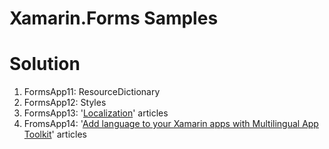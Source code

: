 # Xamarin.Forms Samples

# Solution #
1. FormsApp11: ResourceDictionary
2. FormsApp12: Styles
3. FormsApp13: '[Localization](https://developer.xamarin.com/guides/xamarin-forms/application-fundamentals/localization/)' articles
4. FromsApp14: '[Add language to your Xamarin apps with Multilingual App Toolkit](https://blog.xamarin.com/add-languages-to-your-apps-with-xamarin-and-multilingual-app-toolkit/?utm_medium=social&utm_campaign=blog&utm_content=multilingual-app-toolkit)' articles
